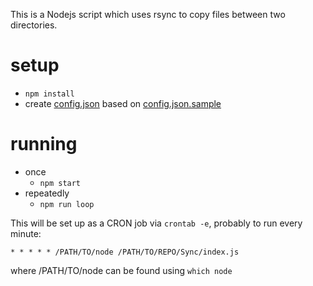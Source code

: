 This is a Nodejs script which uses rsync to copy files between two directories.

# setup
* `npm install`
* create [config.json]() based on [config.json.sample]()

# running
* once
  - `npm start`
* repeatedly
  - `npm run loop`

This will be set up as a CRON job via `crontab -e`, 
probably to run every minute:

`* * * * * /PATH/TO/node /PATH/TO/REPO/Sync/index.js`

where /PATH/TO/node can be found using `which node`
